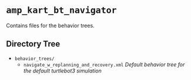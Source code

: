 # `amp_kart_bt_navigator`

Contains files for the behavior trees.

## Directory Tree

<!-- directory-tree-check-start -->

- `behavior_trees/`
  - `navigate_w_replanning_and_recovery.xml` _Default behavior tree for the
    default turtlebot3 simulation_

<!-- directory-tree-check-end -->
